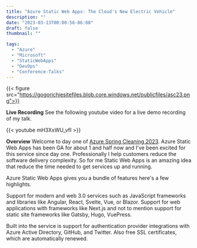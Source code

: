 ```yaml
---
title: "Azure Static Web Apps: The Cloud's New Electric Vehicle"
description: ""
date: "2023-03-13T00:00:56-06:00"
draft: false
thumbnail: ""

tags:
  - "Azure"
  - "Microsoft"
  - "StaticWebApps"
  - "DevOps"
  - "Conference-Talks"
---
```


{{< figure src="https://gogorichiesitefiles.blob.core.windows.net/publicfiles/asc23.png">}}

**Live Recording**
See the following youtube video for a live demo recording of my talk.

{{< youtube mH3XxWU_vfI >}}

**Overview**
Welcome to day one of [Azure Spring Cleaning 2023](https://www.azurespringclean.com/). Azure Static Web Apps has been GA for about 1 and half now and I've been excited for this service since day one. Professionally I help customers reduce the software delivery complexity. So for me Static Web Apps is an amazing idea that reduce the time needed to get services up and running.

Azure Static Web Apps gives you a bundle of features here's a few highlights.

Support for modern and web 3.0 services such as JavaScript frameworks and libraries like Angular, React, Svelte, Vue, or Blazor. Support for web applications with frameworks like Next.js and not to mention support for static site frameworks like Gatsby, Hugo, VuePress.

Built into the service is support for authentication provider integrations with Azure Active Directory, GitHub, and Twitter. Also free SSL certificates, which are automatically renewed.